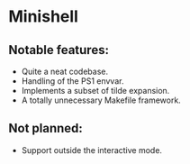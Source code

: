 # Minishell

## Notable features:
- Quite a neat codebase.
- Handling of the PS1 envvar.
- Implements a subset of tilde expansion.
- A totally unnecessary Makefile framework.

## Not planned:
- Support outside the interactive mode.
